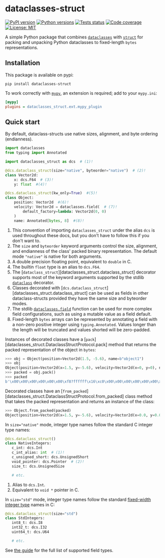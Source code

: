 # dataclasses-struct

[![PyPI version](https://img.shields.io/pypi/v/dataclasses-struct)](https://pypi.org/project/dataclasses-struct/)
[![Python versions](https://img.shields.io/pypi/pyversions/dataclasses-struct)](https://pypi.org/project/dataclasses-struct/)
[![Tests status](https://github.com/harrymander/dataclasses-struct/actions/workflows/ci.yml/badge.svg?event=push)]()
[![Code coverage](https://img.shields.io/codecov/c/gh/harrymander/dataclasses-struct)](https://app.codecov.io/gh/harrymander/dataclasses-struct)
[![License: MIT](https://img.shields.io/badge/License-MIT-yellow.svg)](https://github.com/harrymander/dataclasses-struct/blob/main/LICENSE)

A simple Python package that combines
[`dataclasses`](https://docs.python.org/3/library/dataclasses.html) with
[`struct`](https://docs.python.org/3/library/struct.html) for packing and
unpacking Python dataclasses to fixed-length `bytes` representations.

## Installation

This package is available on pypi:

```
pip install dataclasses-struct
```

To work correctly with [`mypy`](https://www.mypy-lang.org/), an extension is
required; add to your `mypy.ini`:

```ini
[mypy]
plugins = dataclasses_struct.ext.mypy_plugin
```

## Quick start

By default, dataclass-structs use native sizes, alignment, and byte ordering
(endianness).

```python
import dataclasses
from typing import Annotated

import dataclasses_struct as dcs  # (1)!

@dcs.dataclass_struct(size="native", byteorder="native")  # (2)!
class Vector2d:
    x: dcs.F64  # (3)!
    y: float  #(4)!

@dcs.dataclass_struct(kw_only=True)  #(5)!
class Object:
    position: Vector2d  #(6)!
    velocity: Vector2d = dataclasses.field(  # (7)!
        default_factory=lambda: Vector2d(0, 0)
    )
    name: Annotated[bytes, 8]  #(8)!
```

1. This convention of importing `dataclasses_struct` under the alias `dcs` is
   used throughout these docs, but you don't have to follow this if you don't
   want to.
2. The `size` and `byteorder` keyword arguments control the size, alignment, and
   endianness of the class' packed binary representation. The default mode
   `"native"` is native for both arguments.
3. A double precision floating point, equivalent to `double` in C.
4. The builtin `float` type is an alias to `dcs.F64`.
5. The [`dataclass_struct`][dataclasses_struct.dataclass_struct] decorator
   supports most of the keyword arguments supported by the stdlib
   [`dataclass`](https://docs.python.org/3/library/dataclasses.html#dataclasses.dataclass)
   decorator.
6. Classes decorated with
   [`dcs.dataclass_struct`][dataclasses_struct.dataclass_struct] can be used as
   fields in other dataclass-structs provided they have the same size and
   byteorder modes.
7. The stdlib
   [`dataclasses.field`](https://docs.python.org/3/library/dataclasses.html#dataclasses.field)
   function can be used for more complex field configurations, such as using
   a mutable value as a field default.
8. Fixed-length `bytes` arrays can be represented by annotating a field with
   a non-zero positive integer using `typing.Annotated`. Values longer than the
   length will be truncated and values shorted will be zero-padded.

Instances of decorated classes have a
[`pack`][dataclasses_struct.DataclassStructProtocol.pack] method that returns
the packed representation of the object in `bytes`:

```python
>>> obj = Object(position=Vector2d(1.5, -5.6), name=b"object1")
>>> obj
Object(position=Vector2d(x=1.5, y=-5.6), velocity=Vector2d(x=0, y=0), name=b'object1')
>>> packed = obj.pack()
>>> packed
b'\x00\x00\x00\x00\x00\x00\xf8?ffffff\x16\xc0\x00\x00\x00\x00\x00\x00\x00\x00\x00\x00\x00\x00\x00\x00\x00\x00object1\x00'
```

Decorated classes have an
[`from_packed`][dataclasses_struct.DataclassStructProtocol.from_packed] class
method that takes the packed representation and returns an instance of the
class:

```python
>>> Object.from_packed(packed)
Object(position=Vector2d(x=1.5, y=-5.6), velocity=Vector2d(x=0.0, y=0.0), name=b'object1\x00')
```

In `size="native"` mode, integer type names follow the standard C integer type
names:

```python
@dcs.dataclass_struct()
class NativeIntegers:
   c_int: dcs.Int
   c_int_alias: int  # (1)!
   c_unsigned_short: dcs.UnsignedShort
   void_pointer: dcs.Pointer  # (2)!
   size_t: dcs.UnsignedSize

   # etc.
```

1. Alias to `dcs.Int`.
2. Equivalent to `void *` pointer in C.

In `size="std"` mode, integer type names follow the standard [fixed-width
integer type](https://en.cppreference.com/w/c/types/integer.html#Types) names in
C:

```python
@dcs.dataclass_struct(size="std")
class StdIntegers:
   int8_t: dcs.I8
   int32_t: dcs.I32
   uint64_t: dcs.U64

   # etc.
```

See [the guide](guide.md#supported-type-annotations) for the full list of
supported field types.
